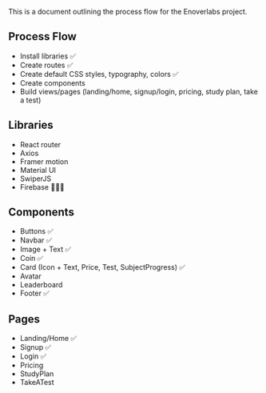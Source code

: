 This is a document outlining the process flow for the Enoverlabs project.

## Process Flow

-   Install libraries ✅
-   Create routes ✅
-   Create default CSS styles, typography, colors ✅
-   Create components
-   Build views/pages (landing/home, signup/login, pricing, study plan, take a test)

## Libraries

-   React router
-   Axios
-   Framer motion
-   Material UI
-   SwiperJS
-   Firebase 🤔🤔🤔

## Components

-   Buttons ✅
-   Navbar ✅
-   Image + Text ✅
-   Coin ✅
-   Card (Icon + Text, Price, Test, SubjectProgress) ✅
-   Avatar
-   Leaderboard
-   Footer ✅

## Pages

-   Landing/Home ✅
-   Signup ✅
-   Login ✅
-   Pricing
-   StudyPlan
-   TakeATest
